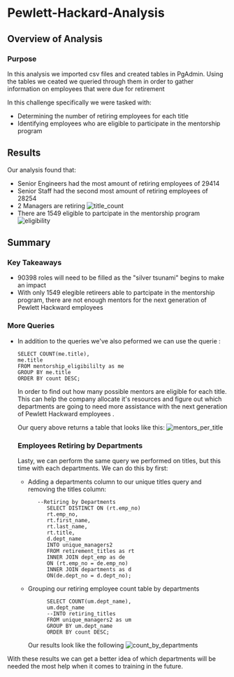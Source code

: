 # Pewlett-Hackard-Analysis

## Overview of Analysis 
### Purpose 
In this analysis we imported csv files and created tables in PgAdmin. 
Using the tables we ceated we queried through them in order to gather information on employees that were due for retirement 

In this challenge specifically  we were tasked with:
- Determining the number of retiring employees for each title
- Identifying employees who are eligible  to participate in the mentorship program 

## Results 
Our analysis found that:
- Senior Engineers had the most amount of retiring employees of 29414
- Senior Staff had the second most amount of retiring employees of 28254
- 2 Managers are retiring 
![title_count]()
- There are 1549 eligible to partcipate in the mentorship program  
![eligibility]()

## Summary 
### Key Takeaways
- 90398 roles will need to be filled as the "silver tsunami" begins to make an impact 
- With only 1549 elegible retireers able to partcipate in the mentorship program, there are not enough mentors for the next generation of Pewlett Hackward employees
### More Queries
- In addition to the queries we've also peformed we can use the querie :
      
      SELECT COUNT(me.title), 
      me.title
      FROM mentorship_eligibililty as me
      GROUP BY me.title 
      ORDER BY count DESC;
      
  In order to find out how many possible mentors are eligible for each title. This can help the company allocate it's resources and figure out which departments are going to need more assistance with the next generation of Pewlett Hackward employees .
  
  Our query above returns a table that looks like this:
  ![mentors_per_title]()
  
  ### Employees Retiring by Departments 
  Lasty, we can perform the same query we performed on titles, but this time with each departments. We can do this by first: 
  - Adding a departments column to our unique titles query and removing the titles column:
           
           --Retiring by Departments  
              SELECT DISTINCT ON (rt.emp_no)
              rt.emp_no,
              rt.first_name,
              rt.last_name,
              rt.title,
              d.dept_name
              INTO unique_managers2
              FROM retirement_titles as rt
              INNER JOIN dept_emp as de
              ON (rt.emp_no = de.emp_no)
              INNER JOIN departments as d
              ON(de.dept_no = d.dept_no);
  - Grouping our retiring employee count table by departments 
              
              SELECT COUNT(um.dept_name), 
              um.dept_name
              --INTO retiring_titles
              FROM unique_managers2 as um
              GROUP BY um.dept_name 
              ORDER BY count DESC;
    Our results look like the following 
    ![count_by_departments]()
    
With these results we can get a better idea of which departments will be needed the most help when it comes to training in the future. 

